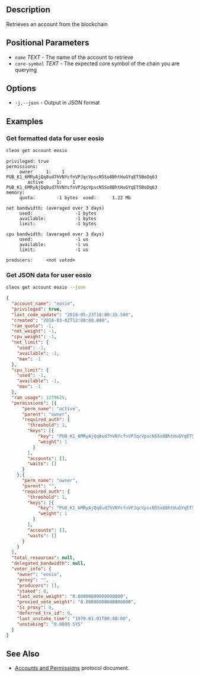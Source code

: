 ## Description
Retrieves an account from the blockchain

## Positional Parameters
- `name` _TEXT_ - The name of the account to retrieve
- `core-symbol` _TEXT_ - The expected core symbol of the chain you are querying

## Options
- `-j,--json` - Output in JSON format

## Examples

### Get formatted data for user **eosio**

```sh
cleos get account eosio
```
```console
privileged: true
permissions:
     owner     1:    1 PUB_K1_6MRyAjQq8ud7hVNYcfnVPJqcVpscN5So8BhtHuGYqET5BoDq63
        active     1:    1 PUB_K1_6MRyAjQq8ud7hVNYcfnVPJqcVpscN5So8BhtHuGYqET5BoDq63
memory:
     quota:        -1 bytes  used:      1.22 Mb   

net bandwidth: (averaged over 3 days)
     used:                -1 bytes
     available:           -1 bytes
     limit:               -1 bytes

cpu bandwidth: (averaged over 3 days)
     used:                -1 us
     available:           -1 us   
     limit:               -1 us   

producers:     <not voted>
```
### Get JSON data for user **eosio**

```sh
cleos get account eosio --json
```
```json
{
  "account_name": "eosio",
  "privileged": true,
  "last_code_update": "2018-05-23T18:00:25.500",
  "created": "2018-03-02T12:00:00.000",
  "ram_quota": -1,
  "net_weight": -1,
  "cpu_weight": -1,
  "net_limit": {
    "used": -1,
    "available": -1,
    "max": -1
  },
  "cpu_limit": {
    "used": -1,
    "available": -1,
    "max": -1
  },
  "ram_usage": 1279625,
  "permissions": [{
      "perm_name": "active",
      "parent": "owner",
      "required_auth": {
        "threshold": 1,
        "keys": [{
            "key": "PUB_K1_6MRyAjQq8ud7hVNYcfnVPJqcVpscN5So8BhtHuGYqET5BoDq63",
            "weight": 1
          }
        ],
        "accounts": [],
        "waits": []
      }
    },{
      "perm_name": "owner",
      "parent": "",
      "required_auth": {
        "threshold": 1,
        "keys": [{
            "key": "PUB_K1_6MRyAjQq8ud7hVNYcfnVPJqcVpscN5So8BhtHuGYqET5BoDq63",
            "weight": 1
          }
        ],
        "accounts": [],
        "waits": []
      }
    }
  ],
  "total_resources": null,
  "delegated_bandwidth": null,
  "voter_info": {
    "owner": "eosio",
    "proxy": "",
    "producers": [],
    "staked": 0,
    "last_vote_weight": "0.00000000000000000",
    "proxied_vote_weight": "0.00000000000000000",
    "is_proxy": 0,
    "deferred_trx_id": 0,
    "last_unstake_time": "1970-01-01T00:00:00",
    "unstaking": "0.0000 SYS"
  }
}
```

## See Also
- [Accounts and Permissions](/protocol-guides/04_accounts_and_permissions.md) protocol document.
